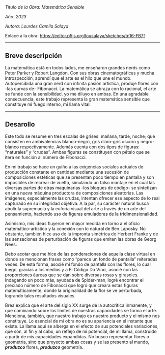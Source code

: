 *Título de la Obra: Matemática Sensible*

*Año: 2023*

*Autora: Lourdes Camila Salaya*

Enlace a la obra: https://editor.p5js.org/lousalaya/sketches/tn16-FB7f
***
## Breve descripción 
La matemática está en todos lados, me enseñaron grandes nerds como Peter Parker y Robert Langdon. Con sus obras cinematográficas y mucha introspección, aprendí que el arte es el hilo que une el mundo. Autopercibida una gran nerd con infinita pasión artística, produje flores con -las curvas de- Fibonacci. La matemática se abraza con lo racional, el arte se funde con la sensibilidad, yo me diluyo en ambas. En una agradable consecuencia, este trabajo representa la gran matemática sensible que constituye mi fuego interno, mi llama vital. 
***

## Desarollo
Este todo se resume en tres escalas de grises: mañana, tarde, noche; que consisten en ambivalencias blanco-negro, gris claro-gris oscuro y negro-blanco respectivamente. Además cuenta con dos tipos de figuras: “naturales”  y “crudas”. Ambas figuras se constituyen con pétalo que se itera en función al número de Fibonacci. 

En mi trabajo se hace un guiño a las exigencias sociales actuales de producción constante en cantidad mediante una sucesión de composiciones estéticas que se presentan poco tiempo en pantalla y son imposibles de recrear de vuelta, simulando un falso montaje en el cual las diversas partes de otras maquinarias -los bloques de código- se sintetizan en una nueva máquina productora de composiciones aleatorias. Las imágenes, especialmente las crudas, intentan ofrecer ese aspecto de lo real capturado en su integridad objetiva. A la par, su carácter natural busca abolir la supremacía y la euforia visual del arte a través de un arte del pensamiento, haciendo uso de figuras emuladoras de la tridimensionalidad. 

Asimismo, mis ideas fluyeron en mayor medida en torno a el oficio matemático-artístico y la conexión con lo natural de Ben Laposky. No obstante, también hice uso de la impronta simétrica de Herbert Franke y de las sensaciones de perturbación de figuras que emiten las obras de Georg Nees. 

Debo acotar que me hice de las ponderaciones de aquella clase virtual en donde se mencionan frases como “parece un fondo de pantalla” reiteradas veces. De esta forma, asocié mi fondo de pantalla con las flores, lo cual luego, gracias a los medios y a El Código Da Vinci, asocié con las proporciones áureas que se dan sobre diversas rosas y girasoles. Indagando un poco más, ayudada de Spider-man, logré encontrar el preciado número de Fibonacci que logró que creara estas figuras matemáticamente, donde la originalidad de la flor se ve perturbada, logrando tales resultados visuales. 

Brea explica que el arte del siglo XX surge de la autocrítica inmanente, y que caminando sobre los límites de nuestras capacidades se forma el arte. Menciona, también, que nuestro trabajo es nuestro producto y el mismo nos constituye. Lo esencial de mi obra no es su apariencia en el instante que existe. La llama aquí se alberga en el efecto de sus potenciales variaciones, que son, al fin y al cabo, un reflejo de mi potencial, de mi llama, construido a partir de mis capacidades expandidas. No busco representar flores o geometría, sino que proyecto ambas cosas y se las presento al mundo, ***produzco*** flores, ***produzco*** geometría. 
